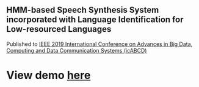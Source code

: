 ## HMM-based Speech Synthesis System incorporated with Language Identification for Low-resourced Languages

Published to [IEEE 2019 International Conference on Advances in Big Data, Computing and Data Communication Systems (icABCD)
](http://icabcd.org/2019/)

# View demo [here](https://josephsefara.github.io/tts-lid/)
